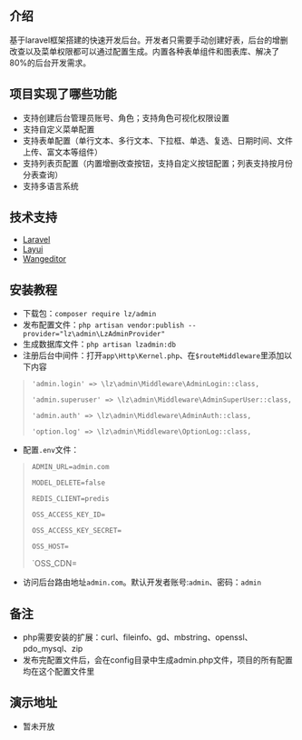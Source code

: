 ## 介绍
基于laravel框架搭建的快速开发后台。开发者只需要手动创建好表，后台的增删改查以及菜单权限都可以通过配置生成。内置各种表单组件和图表库、解决了80%的后台开发需求。

## 项目实现了哪些功能

- 支持创建后台管理员账号、角色；支持角色可视化权限设置
- 支持自定义菜单配置
- 支持表单配置（单行文本、多行文本、下拉框、单选、复选、日期时间、文件上传、富文本等组件）
- 支持列表页配置（内置增删改查按钮，支持自定义按钮配置；列表支持按月份分表查询）
- 支持多语言系统

## 技术支持

- [Laravel](https://learnku.com/docs/laravel/10.x)
- [Layui](https://layui.itze.cn/)
- [Wangeditor](https://www.wangeditor.com/)

## 安装教程

- 下载包：`composer require lz/admin`
- 发布配置文件：`php artisan vendor:publish --provider="lz\admin\LzAdminProvider"`
- 生成数据库文件：`php artisan lzadmin:db`
- 注册后台中间件：打开`app\Http\Kernel.php`、在`$routeMiddleware`里添加以下内容
> `'admin.login' => \lz\admin\Middleware\AdminLogin::class,`
>
> `'admin.superuser' => \lz\admin\Middleware\AdminSuperUser::class,`
>
> `'admin.auth' => \lz\admin\Middleware\AdminAuth::class,`
>
> `'option.log' => \lz\admin\Middleware\OptionLog::class,`

- 配置`.env`文件：
> `ADMIN_URL=admin.com`
>
> `MODEL_DELETE=false`
>
> `REDIS_CLIENT=predis`
>
> `OSS_ACCESS_KEY_ID=`
>
> `OSS_ACCESS_KEY_SECRET=`
>
> `OSS_HOST=`
>
> `OSS_CDN=  
- 访问后台路由地址`admin.com`。默认开发者账号:`admin`、密码：`admin`        

## 备注

- php需要安装的扩展：curl、fileinfo、gd、mbstring、openssl、pdo_mysql、zip
- 发布完配置文件后，会在config目录中生成admin.php文件，项目的所有配置均在这个配置文件里


## 演示地址

- 暂未开放



